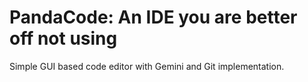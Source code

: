 # PandaCode: An IDE you are better off not using
Simple GUI based code editor with Gemini and Git implementation.
